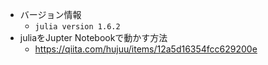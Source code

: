 - バージョン情報  
  - `julia version 1.6.2`
- juliaをJupter Notebookで動かす方法  
  - https://qiita.com/hujuu/items/12a5d16354fcc629200e  
